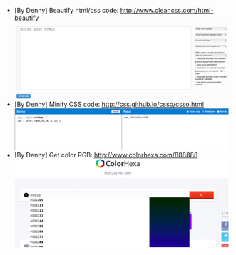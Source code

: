 * [By Denny] Beautify html/css code: http://www.cleancss.com/html-beautify
![](./images/html-beautify.png)
* [By Denny] Minify CSS code: http://css.github.io/csso/csso.html
![](./images/minfy-css.png)
* [By Denny] Get color RGB: http://www.colorhexa.com/888888
![](./images/rgb-color.png)
